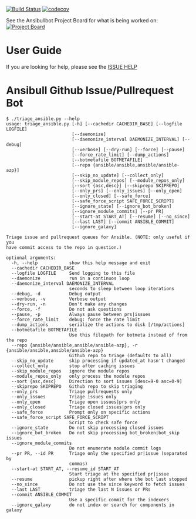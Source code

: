 [![Build Status](https://dev.azure.com/ansible/ansibullbot/_apis/build/status/ansible.ansibullbot?branchName=master)](https://dev.azure.com/ansible/ansibullbot/_build/latest?definitionId=12&branchName=master) [![codecov](https://codecov.io/gh/ansible/ansibullbot/branch/master/graph/badge.svg)](https://codecov.io/gh/ansible/ansibullbot)

See the Ansibullbot Project Board for what is being worked on:  [![Project Board](https://img.shields.io/github/issues/ansible/ansibullbot.svg)](https://github.com/ansible/ansibullbot/projects/1)

# User Guide


If you are looking for help, please see the [ISSUE HELP](ISSUE_HELP.md)


# Ansibull Github Issue/Pullrequest Bot

```
$ ./triage_ansible.py --help
usage: triage_ansible.py [-h] [--cachedir CACHEDIR_BASE] [--logfile LOGFILE]
                         [--daemonize]
                         [--daemonize_interval DAEMONIZE_INTERVAL] [--debug]
                         [--verbose] [--dry-run] [--force] [--pause]
                         [--force_rate_limit] [--dump_actions]
                         [--botmetafile BOTMETAFILE]
                         [--repo {ansible/ansible,ansible/ansible-azp}]
                         [--skip_no_update] [--collect_only]
                         [--skip_module_repos] [--module_repos_only]
                         [--sort {asc,desc}] [--skiprepo SKIPREPO]
                         [--only_prs] [--only_issues] [--only_open]
                         [--only_closed] [--safe_force]
                         [--safe_force_script SAFE_FORCE_SCRIPT]
                         [--ignore_state] [--ignore_bot_broken]
                         [--ignore_module_commits] [--pr PR]
                         [--start-at START_AT] [--resume] [--no_since]
                         [--last LAST] [--commit ANSIBLE_COMMIT]
                         [--ignore_galaxy]

Triage issue and pullrequest queues for Ansible. (NOTE: only useful if you
have commit access to the repo in question.)

optional arguments:
  -h, --help            show this help message and exit
  --cachedir CACHEDIR_BASE
  --logfile LOGFILE     Send logging to this file
  --daemonize           run in a continuos loop
  --daemonize_interval DAEMONIZE_INTERVAL
                        seconds to sleep between loop iterations
  --debug, -d           Debug output
  --verbose, -v         Verbose output
  --dry-run, -n         Don't make any changes
  --force, -f           Do not ask questions
  --pause, -p           Always pause between prs|issues
  --force_rate_limit    debug: force the rate limit
  --dump_actions        serialize the actions to disk [/tmp/actions]
  --botmetafile BOTMETAFILE
                        Use this filepath for botmeta instead of from the repo
  --repo {ansible/ansible,ansible/ansible-azp}, -r {ansible/ansible,ansible/ansible-azp}
                        Github repo to triage (defaults to all)
  --skip_no_update      skip processing if updated_at hasn't changed
  --collect_only        stop after caching issues
  --skip_module_repos   ignore the module repos
  --module_repos_only   only process the module repos
  --sort {asc,desc}     Direction to sort issues [desc=9-0 asc=0-9]
  --skiprepo SKIPREPO   Github repo to skip triaging
  --only_prs            Triage pullrequests only
  --only_issues         Triage issues only
  --only_open           Triage open issues|prs only
  --only_closed         Triage closed issues|prs only
  --safe_force          Prompt only on specific actions
  --safe_force_script SAFE_FORCE_SCRIPT
                        Script to check safe force
  --ignore_state        Do not skip processing closed issues
  --ignore_bot_broken   Do not skip processing bot_broken|bot_skip issues
  --ignore_module_commits
                        Do not enumerate module commit logs
  --pr PR, --id PR      Triage only the specified pr|issue (separated by
                        commas)
  --start-at START_AT, --resume_id START_AT
                        Start triage at the specified pr|issue
  --resume              pickup right after where the bot last stopped
  --no_since            Do not use the since keyword to fetch issues
  --last LAST           triage the last N issues or PRs
  --commit ANSIBLE_COMMIT
                        Use a specific commit for the indexers
  --ignore_galaxy       do not index or search for components in galaxy
```

